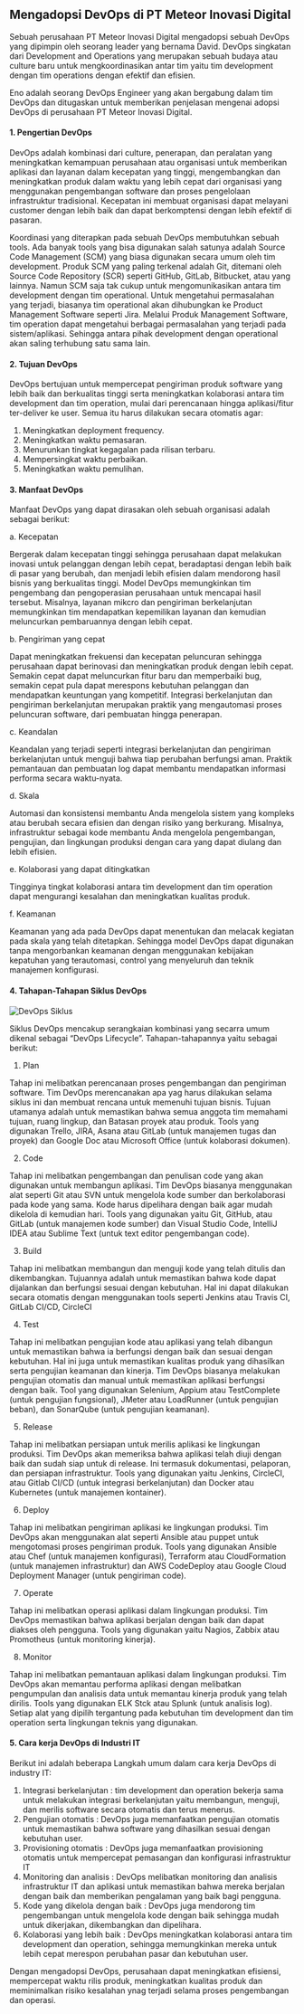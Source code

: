 ## Mengadopsi DevOps di PT Meteor Inovasi Digital
Sebuah perusahaan PT Meteor Inovasi Digital mengadopsi sebuah DevOps yang dipimpin oleh seorang leader yang bernama David. DevOps singkatan dari Development and Operations yang merupakan sebuah budaya atau culture baru untuk mengkoordinasikan antar tim yaitu tim development dengan tim operations dengan efektif dan efisien. 

Eno adalah seorang DevOps Engineer yang akan bergabung dalam tim DevOps dan ditugaskan untuk memberikan penjelasan mengenai adopsi DevOps di perusahaan PT Meteor Inovasi Digital.

#### 1.	Pengertian DevOps
 
DevOps adalah kombinasi dari culture, penerapan, dan peralatan yang meningkatkan kemampuan perusahaan atau organisasi untuk memberikan aplikasi dan layanan dalam kecepatan yang tinggi, mengembangkan dan meningkatkan produk dalam waktu yang lebih cepat dari organisasi yang menggunakan pengembangan software dan proses pengelolaan infrastruktur tradisional. Kecepatan ini membuat organisasi dapat melayani customer dengan lebih baik dan dapat berkomptensi dengan lebih efektif di pasaran.

Koordinasi yang diterapkan pada sebuah DevOps membutuhkan sebuah tools. Ada banyak tools yang bisa digunakan salah satunya adalah Source Code Management (SCM) yang biasa digunakan secara umum oleh tim development. Produk SCM yang paling terkenal adalah Git, ditemani oleh Source Code Repository (SCR) seperti GitHub, GitLab, Bitbucket, atau yang lainnya. Namun SCM saja tak cukup untuk mengomunikasikan antara tim development dengan tim operational. 
Untuk mengetahui permasalahan yang terjadi, biasanya tim operational akan dihubungkan ke Product Management Software seperti Jira. Melalui Produk Management Software, tim operation dapat mengetahui berbagai permasalahan yang terjadi pada sistem/aplikasi. Sehingga antara pihak development dengan operational akan saling terhubung satu sama lain.

#### 2.	Tujuan DevOps
DevOps bertujuan untuk mempercepat pengiriman produk software yang lebih baik dan berkualitas tinggi serta meningkatkan kolaborasi antara tim development dan tim operation, mulai dari perencanaan hingga aplikasi/fitur ter-deliver ke user. Semua itu harus dilakukan secara otomatis agar:
1.	Meningkatkan deployment frequency.
2.	Meningkatkan waktu pemasaran.
3.	Menurunkan tingkat kegagalan pada rilisan terbaru.
4.	Mempersingkat waktu perbaikan.
5.	Meningkatkan waktu pemulihan.

#### 3.	Manfaat DevOps
Manfaat DevOps yang dapat dirasakan oleh sebuah organisasi adalah sebagai berikut:

a.	Kecepatan

Bergerak dalam kecepatan tinggi sehingga perusahaan dapat melakukan inovasi untuk pelanggan dengan lebih cepat, beradaptasi dengan lebih baik di pasar yang berubah, dan menjadi lebih efisien dalam mendorong hasil bisnis yang berkualitas tinggi. Model DevOps memungkinkan tim pengembang dan pengoperasian perusahaan untuk mencapai hasil tersebut. Misalnya, layanan mikcro dan pengiriman berkelanjutan memungkinkan tim mendapatkan kepemilikan layanan dan kemudian meluncurkan pembaruannya dengan lebih cepat.

b.	Pengiriman yang cepat

Dapat meningkatkan frekuensi dan kecepatan peluncuran sehingga perusahaan dapat berinovasi dan meningkatkan produk dengan lebih cepat. Semakin cepat dapat meluncurkan fitur baru dan memperbaiki bug, semakin cepat pula dapat merespons kebutuhan pelanggan dan mendapatkan keuntungan yang kompetitif. Integrasi berkelanjutan dan pengiriman berkelanjutan merupakan praktik yang mengautomasi proses peluncuran software, dari pembuatan hingga penerapan.

c.	Keandalan

Keandalan yang terjadi seperti integrasi berkelanjutan dan pengiriman berkelanjutan untuk menguji bahwa tiap perubahan berfungsi aman. Praktik pemantauan dan pembuatan log dapat membantu mendapatkan informasi performa secara waktu-nyata.

d.	Skala

Automasi dan konsistensi membantu Anda mengelola sistem yang kompleks atau berubah secara efisien dan dengan risiko yang berkurang. Misalnya, infrastruktur sebagai kode membantu Anda mengelola pengembangan, pengujian, dan lingkungan produksi dengan cara yang dapat diulang dan lebih efisien.

e.	Kolaborasi yang dapat ditingkatkan

Tingginya tingkat kolaborasi antara tim development dan tim operation dapat mengurangi kesalahan dan meningkatkan kualitas produk.

f.	Keamanan

Keamanan yang ada pada DevOps dapat menentukan dan melacak kegiatan pada skala yang telah ditetapkan. Sehingga model DevOps dapat digunakan tanpa mengorbankan keamanan dengan menggunakan kebijakan kepatuhan yang terautomasi, control yang menyeluruh dan teknik manajemen konfigurasi.
 
#### 4.	Tahapan-Tahapan Siklus DevOps

![DevOps Siklus](https://th.bing.com/th/id/R.5b353a639c066e831116b59aecad17c7?rik=edB84M61H9UURw&riu=http%3a%2f%2fblogs.vmware.com%2fmanagement%2ffiles%2f2020%2f08%2fScreen-Shot-2020-08-27-at-1.31.56-PM.png&ehk=bWVZxwy8MP4%2bvbbymh3TKnDZaHvMgFXQ5pFaNl4DYnA%3d&risl=&pid=ImgRaw&r=0)

Siklus DevOps mencakup serangkaian kombinasi yang secarra umum dikenal sebagai “DevOps Lifecycle”. Tahapan-tahapannya yaitu sebagai berikut:

1)	Plan

Tahap ini melibatkan perencanaan proses pengembangan dan pengiriman software. Tim DevOps merencanakan apa yag harus dilakukan selama siklus ini dan membuat rencana untuk memenuhi tujuan bisnis. Tujuan utamanya adalah untuk memastikan bahwa semua anggota tim memahami tujuan, ruang lingkup, dan Batasan proyek atau produk.
Tools yang digunakan Trello, JIRA, Asana atau GitLab (untuk manajemen tugas dan proyek) dan Google Doc atau Microsoft Office (untuk kolaborasi dokumen).

2)	Code

Tahap ini melibatkan pengembangan dan penulisan code yang akan digunakan untuk membangun aplikasi. Tim DevOps biasanya menggunakan alat seperti Git atau SVN untuk mengelola kode sumber dan berkolaborasi pada kode yang sama. Kode harus dipelihara dengan baik agar mudah dikelola di kemudian hari.
Tools yang digunakan yaitu Git, GitHub, atau GitLab (untuk manajemen kode sumber) dan Visual Studio Code, IntelliJ IDEA atau Sublime Text (untuk text editor pengembangan code).

3)	Build

Tahap ini melibatkan membangun dan menguji kode yang telah ditulis dan dikembangkan. Tujuannya adalah untuk memastikan bahwa kode dapat dijalankan dan berfungsi sesuai dengan kebutuhan. Hal ini dapat dilakukan secara otomatis dengan menggunakan tools seperti Jenkins atau Travis CI, GitLab CI/CD, CircleCI

4)	Test

Tahap ini melibatkan pengujian kode atau aplikasi yang telah dibangun untuk memastikan bahwa ia berfungsi dengan baik dan sesuai dengan kebutuhan. Hal ini juga untuk memastikan kualitas produk yang dihasilkan serta pengujian keamanan dan kinerja. Tim DevOps biasanya melakukan pengujian otomatis dan manual untuk memastikan aplikasi berfungsi dengan baik.
Tool yang digunakan Selenium, Appium atau TestComplete (untuk pengujian fungsional), JMeter atau LoadRunner (untuk pengujian beban), dan SonarQube (untuk pengujian keamanan).

5)	Release

Tahap ini melibatkan persiapan untuk merilis aplikasi ke lingkungan produksi. Tim DevOps akan memeriksa bahwa aplikasi telah diuji dengan baik dan sudah siap untuk di release. Ini termasuk dokumentasi, pelaporan, dan persiapan infrastruktur.
Tools yang digunakan yaitu Jenkins, CircleCI, atau Gitlab CI/CD (untuk integrasi berkelanjutan) dan Docker atau Kubernetes (untuk manajemen kontainer).

6)	Deploy

Tahap ini melibatkan pengiriman aplikasi ke lingkungan produksi. Tim DevOps akan menggunakan alat seperti Ansible atau puppet untuk mengotomasi proses pengiriman produk.
Tools yang digunakan Ansible atau Chef (untuk manajemen konfigurasi), Terraform atau CloudFormation (untuk manajemen infrastruktur) dan AWS CodeDeploy atau Google Cloud Deployment Manager (untuk pengiriman code).

7)	Operate

Tahap ini melibatkan operasi aplikasi dalam lingkungan produksi. Tim DevOps memastikan bahwa aplikasi berjalan dengan baik dan dapat diakses oleh pengguna.
Tools yang digunakan yaitu Nagios, Zabbix atau Promotheus (untuk monitoring kinerja).

8)	Monitor

Tahap ini melibatkan pemantauan aplikasi dalam lingkungan produksi. Tim DevOps akan memantau performa aplikasi dengan melibatkan pengumpulan dan analisis data untuk memantau kinerja produk yang telah dirilis.
Tools yang digunakan ELK Stck atau Splunk (untuk analisis log).
Setiap alat yang dipilih tergantung pada kebutuhan tim development dan tim operation serta lingkungan teknis yang digunakan.

#### 5.	Cara kerja DevOps di Industri IT
Berikut ini adalah beberapa Langkah umum dalam cara kerja DevOps di industry IT:
1)	Integrasi berkelanjutan : tim development dan operation bekerja sama untuk melakukan integrasi berkelanjutan yaitu membangun, menguji, dan merilis software secara otomatis dan terus menerus.
2)	Pengujian otomatis : DevOps juga memanfaatkan pengujian otomatis untuk memastikan bahwa software yang dihasilkan sesuai dengan kebutuhan user.
3)	Provisioning otomatis : DevOps juga memanfaatkan provisioning otomatis untuk mempercepat pemasangan dan konfigurasi infrastruktur IT
4)	Monitoring dan analisis : DevOps melibatkan monitoring dan analisis infrastruktur IT dan aplikasi untuk memastikan bahwa mereka berjalan dengan baik dan memberikan pengalaman yang baik bagi pengguna.
5)	Kode yang dikelola dengan baik : DevOps juga mendorong tim pengembangan untuk mengelola kode dengan baik sehingga mudah untuk dikerjakan, dikembangkan dan dipelihara.
6)	Kolaborasi yang lebih baik : DevOps meningkatkan kolaborasi antara tim development dan operation, sehingga memungkinkan mereka untuk lebih cepat merespon perubahan pasar dan kebutuhan user. 
 
Dengan mengadopsi DevOps, perusahaan dapat meningkatkan efisiensi, mempercepat waktu rilis produk, meningkatkan kualitas produk dan meminimalkan risiko kesalahan ynag terjadi selama proses pengembangan dan operasi.